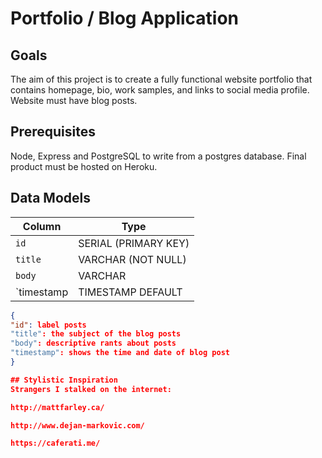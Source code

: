 # Portfolio / Blog Application

## Goals

The aim of this project is to create a fully functional website portfolio that contains homepage, bio, work samples, and links to social media profile. Website must have blog posts.

## Prerequisites

Node, Express and PostgreSQL to write from a postgres database. Final product must be hosted on Heroku.

## Data Models

| Column    | Type                 |
|-----------|----------------------|
|`id`       | SERIAL (PRIMARY KEY) |
|`title`    | VARCHAR (NOT NULL)   |
|`body`     | VARCHAR              |
|`timestamp | TIMESTAMP DEFAULT    |

```json
{
"id": label posts
"title": the subject of the blog posts
"body": descriptive rants about posts
"timestamp": shows the time and date of blog post
}

## Stylistic Inspiration
Strangers I stalked on the internet:

http://mattfarley.ca/

http://www.dejan-markovic.com/

https://caferati.me/

